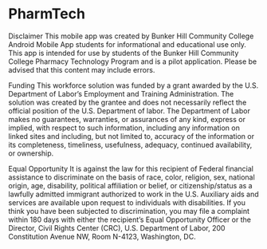 # PharmTech

Disclaimer
This mobile app was created by Bunker Hill Community College Android Mobile App students for informational and educational use only. This app is intended for use by students of the Bunker Hill Community College Pharmacy Technology Program and is a pilot application. Please be advised that this content may include errors.



Funding 
This workforce solution was funded by a grant awarded by the U.S. Department of Labor’s Employment and Training Administration. The solution was created by the grantee and does not necessarily reflect the official position of the U.S. Department of labor. The Department of Labor makes no guarantees, warranties, or assurances of any kind, express or implied, with respect to such information, including any information on linked sites and including, but not limited to, accuracy of the information or its completeness, timeliness, usefulness, adequacy, continued availability, or ownership.



Equal Opportunity
It is against the law for this recipient of Federal financial assistance to discriminate on the basis of race, color, religion, sex, national origin, age, disability, political affiliation or belief, or citizenship/status as a lawfully admitted immigrant authorized to work in the U.S.  Auxiliary aids and services are available upon request to individuals with disabilities. If you think you have been subjected to discrimination, you may file a complaint within 180 days with either the recipient’s Equal Opportunity Officer or the Director, Civil Rights Center (CRC), U.S. Department of Labor, 200 Constitution Avenue NW, Room N-4123, Washington, DC.
